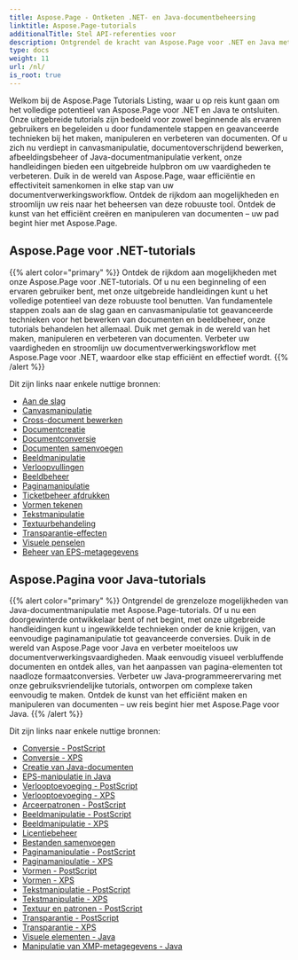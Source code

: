 ```yaml
---
title: Aspose.Page - Ontketen .NET- en Java-documentbeheersing
linktitle: Aspose.Page-tutorials
additionalTitle: Stel API-referenties voor
description: Ontgrendel de kracht van Aspose.Page voor .NET en Java met uitgebreide tutorials. Beheers moeiteloos het maken, manipuleren en verbeteren van documenten.
type: docs
weight: 11
url: /nl/
is_root: true
---
```


Welkom bij de Aspose.Page Tutorials Listing, waar u op reis kunt gaan om het volledige potentieel van Aspose.Page voor .NET en Java te ontsluiten. Onze uitgebreide tutorials zijn bedoeld voor zowel beginnende als ervaren gebruikers en begeleiden u door fundamentele stappen en geavanceerde technieken bij het maken, manipuleren en verbeteren van documenten. Of u zich nu verdiept in canvasmanipulatie, documentoverschrijdend bewerken, afbeeldingsbeheer of Java-documentmanipulatie verkent, onze handleidingen bieden een uitgebreide hulpbron om uw vaardigheden te verbeteren. Duik in de wereld van Aspose.Page, waar efficiëntie en effectiviteit samenkomen in elke stap van uw documentverwerkingsworkflow. Ontdek de rijkdom aan mogelijkheden en stroomlijn uw reis naar het beheersen van deze robuuste tool. Ontdek de kunst van het efficiënt creëren en manipuleren van documenten – uw pad begint hier met Aspose.Page.

## Aspose.Page voor .NET-tutorials
{{% alert color="primary" %}}
Ontdek de rijkdom aan mogelijkheden met onze Aspose.Page voor .NET-tutorials. Of u nu een beginneling of een ervaren gebruiker bent, met onze uitgebreide handleidingen kunt u het volledige potentieel van deze robuuste tool benutten. Van fundamentele stappen zoals aan de slag gaan en canvasmanipulatie tot geavanceerde technieken voor het bewerken van documenten en beeldbeheer, onze tutorials behandelen het allemaal. Duik met gemak in de wereld van het maken, manipuleren en verbeteren van documenten. Verbeter uw vaardigheden en stroomlijn uw documentverwerkingsworkflow met Aspose.Page voor .NET, waardoor elke stap efficiënt en effectief wordt.
{{% /alert %}}

Dit zijn links naar enkele nuttige bronnen:
 
- [Aan de slag](./net/getting-started/)
- [Canvasmanipulatie](./net/canvas-manipulation/)
- [Cross-document bewerken](./net/cross-document-editing/)
- [Documentcreatie](./net/document-creation/)
- [Documentconversie](./net/document-conversion/)
- [Documenten samenvoegen](./net/document-merging/)
- [Beeldmanipulatie](./net/image-manipulation/)
- [Verloopvullingen](./net/gradient-fills/)
- [Beeldbeheer](./net/image-management/)
- [Paginamanipulatie](./net/page-manipulation/)
- [Ticketbeheer afdrukken](./net/print-ticket-management/)
- [Vormen tekenen](./net/drawing-shapes/)
- [Tekstmanipulatie](./net/text-manipulation/)
- [Textuurbehandeling](./net/texture-handling/)
- [Transparantie-effecten](./net/transparency-effects/)
- [Visuele penselen](./net/visual-brushes/)
- [Beheer van EPS-metagegevens](./net/eps-metadata-management/)



## Aspose.Pagina voor Java-tutorials
{{% alert color="primary" %}}
Ontgrendel de grenzeloze mogelijkheden van Java-documentmanipulatie met Aspose.Page-tutorials. Of u nu een doorgewinterde ontwikkelaar bent of net begint, met onze uitgebreide handleidingen kunt u ingewikkelde technieken onder de knie krijgen, van eenvoudige paginamanipulatie tot geavanceerde conversies. Duik in de wereld van Aspose.Page voor Java en verbeter moeiteloos uw documentverwerkingsvaardigheden. Maak eenvoudig visueel verbluffende documenten en ontdek alles, van het aanpassen van pagina-elementen tot naadloze formaatconversies. Verbeter uw Java-programmeerervaring met onze gebruiksvriendelijke tutorials, ontworpen om complexe taken eenvoudig te maken. Ontdek de kunst van het efficiënt maken en manipuleren van documenten – uw reis begint hier met Aspose.Page voor Java.
{{% /alert %}}

Dit zijn links naar enkele nuttige bronnen:

- [Conversie - PostScript](./java/postscript-conversion/)
- [Conversie - XPS](./java/xps-conversion/)
- [Creatie van Java-documenten](./java/document-creation/)
- [EPS-manipulatie in Java](./java/manipulation-eps/)
- [Verlooptoevoeging - PostScript](./java/postscript-gradient-addition/)
- [Verlooptoevoeging - XPS](./java/xps-gradient-addition/)
- [Arceerpatronen - PostScript](./java/postscript-hatch-patterns/)
- [Beeldmanipulatie - PostScript](./java/postscript-image-manipulation/)
- [Beeldmanipulatie - XPS](./java/xps-image-manipulation/)
- [Licentiebeheer](./java/license-management/)
- [Bestanden samenvoegen](./java/file-merging/)
- [Paginamanipulatie - PostScript](./java/postscript-page-manipulation/)
- [Paginamanipulatie - XPS](./java/xps-page-manipulation/)
- [Vormen - PostScript](./java/postscript-shapes/)
- [Vormen - XPS](./java/xps-shapes/)
- [Tekstmanipulatie - PostScript](./java/postscript-text-manipulation/)
- [Tekstmanipulatie - XPS](./java/xps-text-manipulation/)
- [Textuur en patronen - PostScript](./java/postscript-texture-patterns/)
- [Transparantie - PostScript](./java/postscript-transparency/)
- [Transparantie - XPS](./java/xps-transparency/)
- [Visuele elementen - Java](./java/visual-elements/)
- [Manipulatie van XMP-metagegevens - Java](./java/xmp-metadata-manipulation/)

